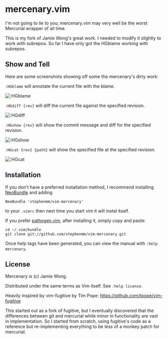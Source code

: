 mercenary.vim
============

I'm not going to lie to you; mercenary.vim may very well be the worst
Mercurial wrapper of all time.  

This is my fork of Jamie Wong's great work. I needed to modify it
slightly to work with subrepos. So far I have only got the HGblame
working with subrepos.

Show and Tell
-------------

Here are some screenshots showing off some the mercenary's dirty work:

`:HGblame` will annotate the current file with the blame.

![:HGblame](http://i.imgur.com/O7WUC.png)

`:HGdiff {rev}` will diff the current file against the specified revision.

![:HGdiff](http://i.imgur.com/KRava.png)

`:HGshow {rev}` will show the commit message and diff for the specified 
revision.

![:HGshow](http://i.imgur.com/x2RzL.png)


`:HGcat {rev} {path}` will show the specified file at the specified revision.

![:HGcat](http://i.imgur.com/g8OpJ.png)

Installation
------------

If you don't have a preferred installation method, I recommend
installing [NeoBundle](https://github.com/Shougo/neobundle.vim) and adding

    NeoBundle 'stephenmm/vim-mercenary'

to your `.vimrc` then next time you start vim it will instal itself.

If you prefer [pathogen.vim](https://github.com/tpope/vim-pathogen), after 
installing it, simply copy and paste:

    cd ~/.vim/bundle
    git clone git://github.com/stephenmm/vim-mercenary.git

Once help tags have been generated, you can view the manual with
`:help mercenary`.

License
-------
Mercenary is (c) Jamie Wong.

Distributed under the same terms as Vim itself.  See `:help license`.

Heavily inspired by vim-fugitive by Tim Pope: 
https://github.com/tpope/vim-fugitive

This started out as a fork of fugitive, but I eventually discovered that the 
differences between git and mercurial while minor in functionality are vast in 
implementation. So I started from scratch, using fugitive's code as a reference 
but re-implementing everything to be less of a monkey patch for mercurial.
